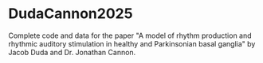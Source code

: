# DudaCannon2025
Complete code and data for the paper "A model of rhythm production and rhythmic auditory stimulation in healthy and Parkinsonian basal ganglia" by Jacob Duda and Dr. Jonathan Cannon.
